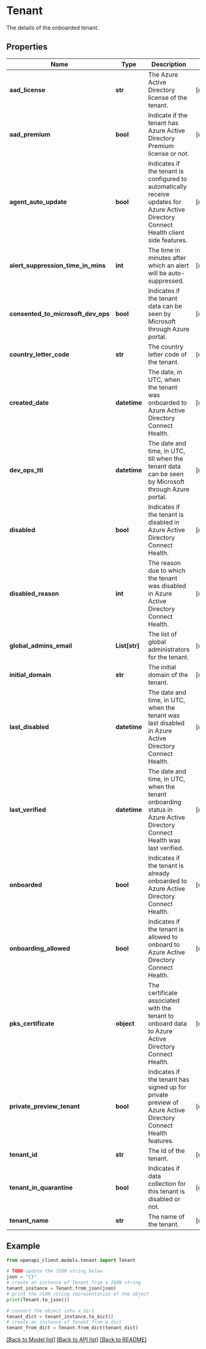 # Tenant

The details of the onboarded tenant.

## Properties

Name | Type | Description | Notes
------------ | ------------- | ------------- | -------------
**aad_license** | **str** | The Azure Active Directory license of the tenant. | [optional] 
**aad_premium** | **bool** | Indicate if the tenant has Azure Active Directory Premium license or not. | [optional] 
**agent_auto_update** | **bool** | Indicates if the tenant is configured to automatically receive updates for Azure Active Directory Connect Health client side features. | [optional] 
**alert_suppression_time_in_mins** | **int** | The time in minutes after which an alert will be auto-suppressed. | [optional] 
**consented_to_microsoft_dev_ops** | **bool** | Indicates if the tenant data can be seen by Microsoft through Azure portal. | [optional] 
**country_letter_code** | **str** | The country letter code of the tenant. | [optional] 
**created_date** | **datetime** | The date, in UTC, when the tenant was onboarded to Azure Active Directory Connect Health. | [optional] 
**dev_ops_ttl** | **datetime** | The date and time, in UTC, till when the tenant data can be seen by Microsoft through Azure portal. | [optional] 
**disabled** | **bool** | Indicates if the tenant is disabled in Azure Active Directory Connect Health. | [optional] 
**disabled_reason** | **int** | The reason due to which the tenant was disabled in Azure Active Directory Connect Health. | [optional] 
**global_admins_email** | **List[str]** | The list of global administrators for the tenant. | [optional] 
**initial_domain** | **str** | The initial domain of the tenant. | [optional] 
**last_disabled** | **datetime** | The date and time, in UTC, when the tenant was last disabled in Azure Active Directory Connect Health. | [optional] 
**last_verified** | **datetime** | The date and time, in UTC, when the tenant onboarding status in Azure Active Directory Connect Health was last verified. | [optional] 
**onboarded** | **bool** | Indicates if the tenant is already onboarded to Azure Active Directory Connect Health. | [optional] 
**onboarding_allowed** | **bool** | Indicates if the tenant is allowed to  onboard to Azure Active Directory Connect Health. | [optional] 
**pks_certificate** | **object** | The certificate associated with the tenant to onboard data to Azure Active Directory Connect Health. | [optional] 
**private_preview_tenant** | **bool** | Indicates if the tenant has signed up for private preview of Azure Active Directory Connect Health features. | [optional] 
**tenant_id** | **str** | The Id of the tenant. | [optional] 
**tenant_in_quarantine** | **bool** | Indicates if data collection for this tenant is disabled or not. | [optional] 
**tenant_name** | **str** | The name of the tenant. | [optional] 

## Example

```python
from openapi_client.models.tenant import Tenant

# TODO update the JSON string below
json = "{}"
# create an instance of Tenant from a JSON string
tenant_instance = Tenant.from_json(json)
# print the JSON string representation of the object
print(Tenant.to_json())

# convert the object into a dict
tenant_dict = tenant_instance.to_dict()
# create an instance of Tenant from a dict
tenant_from_dict = Tenant.from_dict(tenant_dict)
```
[[Back to Model list]](../README.md#documentation-for-models) [[Back to API list]](../README.md#documentation-for-api-endpoints) [[Back to README]](../README.md)


